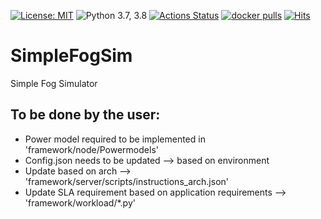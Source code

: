 [![License: MIT](https://img.shields.io/badge/License-MIT-yellow.svg)](https://opensource.org/licenses/MIT)
![Python 3.7, 3.8](https://img.shields.io/badge/python-3.7%20%7C%203.8-blue.svg)
[![Actions Status](https://github.com/FogBus-2/SimpleFogSim/workflows/DeFog-Benchmarks/badge.svg)](https://github.com/FogBus-2/SimpleFogSim/actions)
[![docker pulls](https://img.shields.io/docker/pulls/shreshthtuli/ioping.svg)](https://hub.docker.com/r/shreshthtuli/)
[![Hits](https://hits.seeyoufarm.com/api/count/incr/badge.svg?url=https%3A%2F%2Fgithub.com%2FFogBus-2%2FSimpleFogSim&count_bg=%2379C83D&title_bg=%23555555&icon=&icon_color=%23E7E7E7&title=hits&edge_flat=false)](https://hits.seeyoufarm.com)

# SimpleFogSim
Simple Fog Simulator

## To be done by the user:
* Power model required to be implemented in 'framework/node/Powermodels'
* Config.json needs to be updated  --> based on environment
* Update based on arch --> 'framework/server/scripts/instructions_arch.json'
* Update SLA requirement based on application requirements --> 'framework/workload/\*.py'
